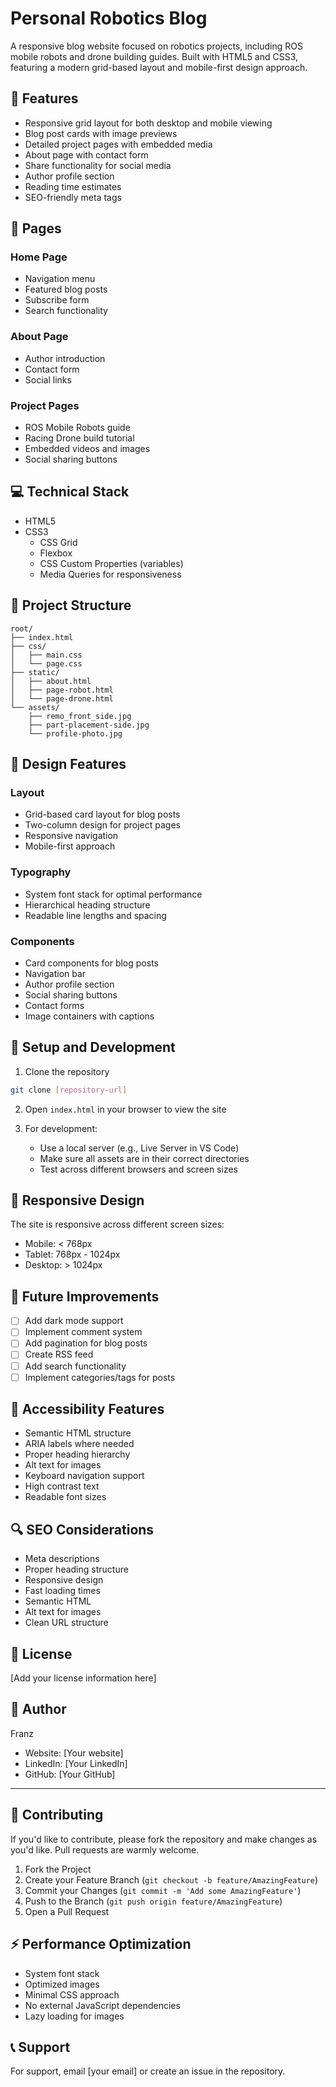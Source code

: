 # Personal Robotics Blog

A responsive blog website focused on robotics projects, including ROS mobile robots and drone building guides. Built with HTML5 and CSS3, featuring a modern grid-based layout and mobile-first design approach.

## 📌 Features

- Responsive grid layout for both desktop and mobile viewing
- Blog post cards with image previews
- Detailed project pages with embedded media
- About page with contact form
- Share functionality for social media
- Author profile section
- Reading time estimates
- SEO-friendly meta tags

## 🚀 Pages

### Home Page
- Navigation menu
- Featured blog posts
- Subscribe form
- Search functionality

### About Page
- Author introduction
- Contact form
- Social links

### Project Pages
- ROS Mobile Robots guide
- Racing Drone build tutorial
- Embedded videos and images
- Social sharing buttons

## 💻 Technical Stack

- HTML5
- CSS3
  - CSS Grid
  - Flexbox
  - CSS Custom Properties (variables)
  - Media Queries for responsiveness

## 📁 Project Structure

```
root/
├── index.html
├── css/
│   ├── main.css
│   └── page.css
├── static/
│   ├── about.html
│   ├── page-robot.html
│   └── page-drone.html
└── assets/
    ├── remo_front_side.jpg
    ├── part-placement-side.jpg
    └── profile-photo.jpg
```

## 🎨 Design Features

### Layout
- Grid-based card layout for blog posts
- Two-column design for project pages
- Responsive navigation
- Mobile-first approach

### Typography
- System font stack for optimal performance
- Hierarchical heading structure
- Readable line lengths and spacing

### Components
- Card components for blog posts
- Navigation bar
- Author profile section
- Social sharing buttons
- Contact forms
- Image containers with captions

## 🔧 Setup and Development

1. Clone the repository
```bash
git clone [repository-url]
```

2. Open `index.html` in your browser to view the site

3. For development:
   - Use a local server (e.g., Live Server in VS Code)
   - Make sure all assets are in their correct directories
   - Test across different browsers and screen sizes

## 📱 Responsive Design

The site is responsive across different screen sizes:
- Mobile: < 768px
- Tablet: 768px - 1024px
- Desktop: > 1024px

## 🎯 Future Improvements

- [ ] Add dark mode support
- [ ] Implement comment system
- [ ] Add pagination for blog posts
- [ ] Create RSS feed
- [ ] Add search functionality
- [ ] Implement categories/tags for posts

## 📘 Accessibility Features

- Semantic HTML structure
- ARIA labels where needed
- Proper heading hierarchy
- Alt text for images
- Keyboard navigation support
- High contrast text
- Readable font sizes

## 🔍 SEO Considerations

- Meta descriptions
- Proper heading structure
- Responsive design
- Fast loading times
- Semantic HTML
- Alt text for images
- Clean URL structure

## 📄 License

[Add your license information here]

## 👤 Author

Franz
- Website: [Your website]
- LinkedIn: [Your LinkedIn]
- GitHub: [Your GitHub]

---

## 🤝 Contributing

If you'd like to contribute, please fork the repository and make changes as you'd like. Pull requests are warmly welcome.

1. Fork the Project
2. Create your Feature Branch (`git checkout -b feature/AmazingFeature`)
3. Commit your Changes (`git commit -m 'Add some AmazingFeature'`)
4. Push to the Branch (`git push origin feature/AmazingFeature`)
5. Open a Pull Request

## ⚡ Performance Optimization

- System font stack
- Optimized images
- Minimal CSS approach
- No external JavaScript dependencies
- Lazy loading for images

## 📞 Support

For support, email [your email] or create an issue in the repository.
